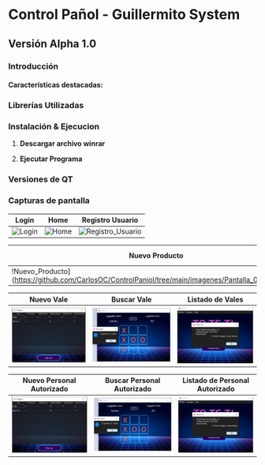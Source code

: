 # Control Pañol - Guillermito System 
## Versión Alpha 1.0

### Introducción
 

#### Características destacadas:
 

 
### Librerías Utilizadas 
 
 

### Instalación & Ejecucion

1. **Descargar archivo winrar**
 

2. **Ejecutar Programa**
   
 

### Versiones de  QT
 

### Capturas de pantalla

| **Login** | **Home** | **Registro Usuario** |
|---|---|---|
| ![Login](https://github.com/CarlosOC/ControlPaniol/tree/main/imagenes/Pantalla_00_Login.png) | ![Home](https://github.com/CarlosOC/ControlPaniol/tree/main/imagenes/Pantalla_01_Home.png) | ![Registro_Usuario](https://github.com/CarlosOC/ControlPaniol/tree/main/imagenes/Pantalla_02_NuevoUsuario.png) |

| **Nuevo Producto** | **Buscar Producto** | **Listado de Productos** |
|---|---|---|
| !Nuevo_Producto](https://github.com/CarlosOC/ControlPaniol/tree/main/imagenes/Pantalla_00_Login.png) | ![Buscar_Producto](https://github.com/CarlosOC/ControlPaniol/tree/main/imagenes/Pantalla_00_Login.png) | ![Listado_Productos](https://github.com/CarlosOC/ControlPaniol/tree/main/imagenes/Pantalla_00_Login.png) |

| **Nuevo Vale** | **Buscar Vale** | **Listado de Vales** |
|---|---|---|
| ![Tabla_Puntajes](https://github.com/CarlosOC/TaTeTi/blob/main/ScreenShot/Tabla_Puntajes.png) | ![Ganador](https://github.com/CarlosOC/TaTeTi/blob/main/ScreenShot/Ganador.png) | ![About](https://github.com/CarlosOC/TaTeTi/blob/main/ScreenShot/About.png) |

| **Nuevo Personal Autorizado** | **Buscar Personal Autorizado** | **Listado de Personal Autorizado** |
|---|---|---|
| ![Tabla_Puntajes](https://github.com/CarlosOC/TaTeTi/blob/main/ScreenShot/Tabla_Puntajes.png) | ![Ganador](https://github.com/CarlosOC/TaTeTi/blob/main/ScreenShot/Ganador.png) | ![About](https://github.com/CarlosOC/TaTeTi/blob/main/ScreenShot/About.png) |
